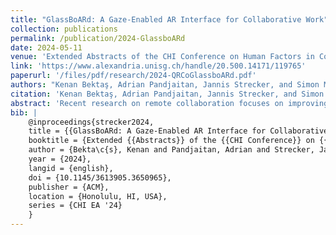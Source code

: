 ```yaml
---
title: "GlassBoARd: A Gaze-Enabled AR Interface for Collaborative Work"
collection: publications
permalink: /publication/2024-GlassboARd
date: 2024-05-11
venue: 'Extended Abstracts of the CHI Conference on Human Factors in Computing Systems (CHI EA ’24)'
link: 'https://www.alexandria.unisg.ch/handle/20.500.14171/119765' 
paperurl: '/files/pdf/research/2024-QRCoGlassboARd.pdf'
authors: "Kenan Bektaş, Adrian Pandjaitan, Jannis Strecker, and Simon Mayer"
citation: 'Kenan Bektaş, Adrian Pandjaitan, Jannis Strecker, and Simon Mayer. 2024. GlassBoARd: A Gaze-Enabled AR Interface for Collaborative Work. In Extended Abstracts of the CHI Conference on Human Factors in Computing Systems (CHI EA ’24), May 11–16, 2024, Honolulu, HI, USA. ACM, New York, NY, USA, 8 pages. https://doi.org/10.1145/3613905.3650965'
abstract: 'Recent research on remote collaboration focuses on improving the sense of co-presence and mutual understanding among the collaborators, whereas there is limited research on using non-verbal cues such as gaze or head direction alongside their main communication channel. Our system – GlassBoARd – permits collaborators to see each other’s gaze behavior and even make eye contact while communicating verbally and in writing. GlassBoARd features a transparent shared Augmented Reality interface that is situated in-between two users, allowing face-to-face collaboration. From the perspective of each user, the remote collaborator is represented as an avatar that is located behind the GlassBoARd and whose eye movements are contingent on the remote collaborator’s instant eye movements. In three iterations, we improved the design of GlassBoARd and tested it with two use cases. Our preliminary evaluations showed that GlassBoARd facilitates an environment for conducting future user experiments to study the effect of sharing eye gaze on the communication bandwidth.'
bib: | 
    @inproceedings{strecker2024,
    title = {{GlassBoARd: A Gaze-Enabled AR Interface for Collaborative Work}},
    booktitle = {Extended {{Abstracts}} of the {{CHI Conference}} on {{Human Factors}} in {{Computing Systems}} ({{CHI EA}} '24)},
    author = {Bekta\c{s}, Kenan and Pandjaitan, Adrian and Strecker, Jannis and Mayer, Simon},
    year = {2024},
    langid = {english},
    doi = {10.1145/3613905.3650965},
    publisher = {ACM},
    location = {Honolulu, HI, USA},
    series = {CHI EA '24}
    }
---
```


